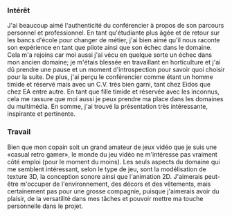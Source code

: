 ### Intérêt
J'ai beaucoup aimé l'authenticité du conférencier à propos de son parcours personnel et professionnel. En tant qu'étudiante plus âgée et de retour sur les bancs d'école pour changer de métier, j'ai bien aimé qu'il nous raconte son expérience en tant que pilote ainsi que son échec dans le domaine. Cela m'a rejoins car moi aussi j'ai vécu en quelque sorte un échec dans mon ancien domaine; je m'étais blessée en travaillant en horticulture et j'ai dû prendre une pause et un moment d'introspection pour savoir quoi choisir pour la suite. De plus, j'ai perçu le conférencier comme étant un homme timide et réservé mais avec un C.V. très bien garni, tant chez Eidos que chez EA entre autre. En tant que fille timide et réservée avec les inconnus, cela me rassure que moi aussi je peux prendre ma place dans les domaines du multimédia. En somme, j'ai trouvé la présentation très intéressante, inspirante et pertinente.

### Travail
Bien que mon copain soit un grand amateur de jeux vidéo que je suis une «casual retro gamer», le monde du jeu vidéo ne m'intéresse pas vraiment côté emploi (pour le moment du moins). Les seuls aspects du domaine qui me semblent intéressant, selon le type de jeu, sont la modélisation de texture 3D, la conception sonore ainsi que l'animation 2D. J'aimerais peut-être m'occuper de l'environnement, des décors et des vêtements, mais certainement pas pour une grosse compagnie, puisque j'aimerais avoir du plaisir, de la versatilité dans mes tâches et pouvoir mettre ma touche personnelle dans le projet. 
